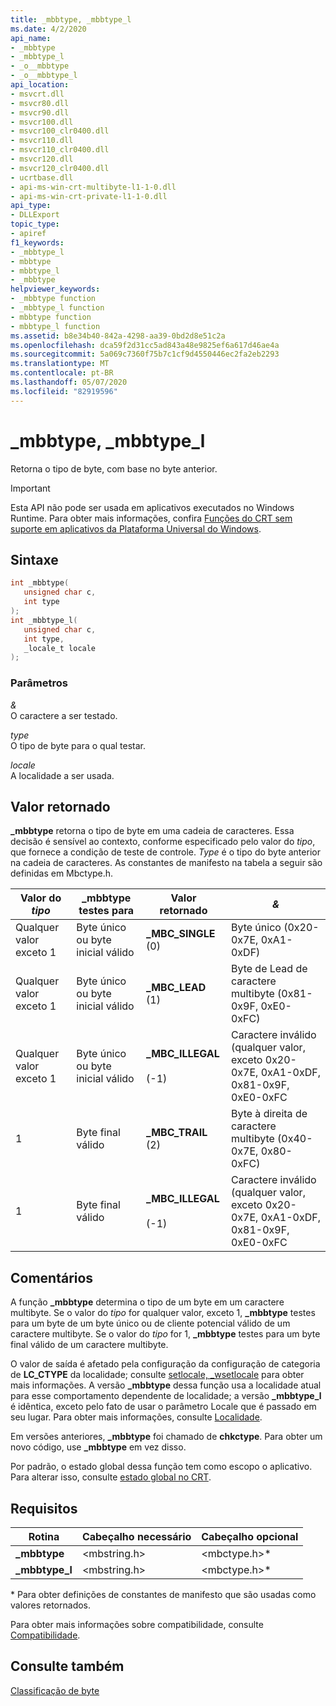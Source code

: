 ```yaml
---
title: _mbbtype, _mbbtype_l
ms.date: 4/2/2020
api_name:
- _mbbtype
- _mbbtype_l
- _o__mbbtype
- _o__mbbtype_l
api_location:
- msvcrt.dll
- msvcr80.dll
- msvcr90.dll
- msvcr100.dll
- msvcr100_clr0400.dll
- msvcr110.dll
- msvcr110_clr0400.dll
- msvcr120.dll
- msvcr120_clr0400.dll
- ucrtbase.dll
- api-ms-win-crt-multibyte-l1-1-0.dll
- api-ms-win-crt-private-l1-1-0.dll
api_type:
- DLLExport
topic_type:
- apiref
f1_keywords:
- _mbbtype_l
- mbbtype
- mbbtype_l
- _mbbtype
helpviewer_keywords:
- _mbbtype function
- _mbbtype_l function
- mbbtype function
- mbbtype_l function
ms.assetid: b8e34b40-842a-4298-aa39-0bd2d8e51c2a
ms.openlocfilehash: dca59f2d31cc5ad843a48e9825ef6a617d46ae4a
ms.sourcegitcommit: 5a069c7360f75b7c1cf9d4550446ec2fa2eb2293
ms.translationtype: MT
ms.contentlocale: pt-BR
ms.lasthandoff: 05/07/2020
ms.locfileid: "82919596"
---
```

# <a name="_mbbtype-_mbbtype_l"></a>_mbbtype, _mbbtype_l

Retorna o tipo de byte, com base no byte anterior.

> [!IMPORTANT]
> Esta API não pode ser usada em aplicativos executados no Windows Runtime. Para obter mais informações, confira [Funções do CRT sem suporte em aplicativos da Plataforma Universal do Windows](../../cppcx/crt-functions-not-supported-in-universal-windows-platform-apps.md).

## <a name="syntax"></a>Sintaxe

```C
int _mbbtype(
   unsigned char c,
   int type
);
int _mbbtype_l(
   unsigned char c,
   int type,
   _locale_t locale
);
```

### <a name="parameters"></a>Parâmetros

*&*<br/>
O caractere a ser testado.

*type*<br/>
O tipo de byte para o qual testar.

*locale*<br/>
A localidade a ser usada.

## <a name="return-value"></a>Valor retornado

**_mbbtype** retorna o tipo de byte em uma cadeia de caracteres. Essa decisão é sensível ao contexto, conforme especificado pelo valor do *tipo*, que fornece a condição de teste de controle. *Type* é o tipo do byte anterior na cadeia de caracteres. As constantes de manifesto na tabela a seguir são definidas em Mbctype.h.

|Valor do *tipo*|**_mbbtype** testes para|Valor retornado|*&*|
|---------------------|--------------------------|------------------|---------|
|Qualquer valor exceto 1|Byte único ou byte inicial válido|**_MBC_SINGLE** (0)|Byte único (0x20-0x7E, 0xA1-0xDF)|
|Qualquer valor exceto 1|Byte único ou byte inicial válido|**_MBC_LEAD** (1)|Byte de Lead de caractere multibyte (0x81-0x9F, 0xE0-0xFC)|
|Qualquer valor exceto 1|Byte único ou byte inicial válido|**_MBC_ILLEGAL**<br /><br /> (-1)|Caractere inválido (qualquer valor, exceto 0x20-0x7E, 0xA1-0xDF, 0x81-0x9F, 0xE0-0xFC|
|1|Byte final válido|**_MBC_TRAIL** (2)|Byte à direita de caractere multibyte (0x40-0x7E, 0x80-0xFC)|
|1|Byte final válido|**_MBC_ILLEGAL**<br /><br /> (-1)|Caractere inválido (qualquer valor, exceto 0x20-0x7E, 0xA1-0xDF, 0x81-0x9F, 0xE0-0xFC|

## <a name="remarks"></a>Comentários

A função **_mbbtype** determina o tipo de um byte em um caractere multibyte. Se o valor do *tipo* for qualquer valor, exceto 1, **_mbbtype** testes para um byte de um byte único ou de cliente potencial válido de um caractere multibyte. Se o valor do *tipo* for 1, **_mbbtype** testes para um byte final válido de um caractere multibyte.

O valor de saída é afetado pela configuração da configuração de categoria de **LC_CTYPE** da localidade; consulte [setlocale, _wsetlocale](setlocale-wsetlocale.md) para obter mais informações. A versão **_mbbtype** dessa função usa a localidade atual para esse comportamento dependente de localidade; a versão **_mbbtype_l** é idêntica, exceto pelo fato de usar o parâmetro Locale que é passado em seu lugar. Para obter mais informações, consulte [Localidade](../../c-runtime-library/locale.md).

Em versões anteriores, **_mbbtype** foi chamado de **chkctype**. Para obter um novo código, use **_mbbtype** em vez disso.

Por padrão, o estado global dessa função tem como escopo o aplicativo. Para alterar isso, consulte [estado global no CRT](../global-state.md).

## <a name="requirements"></a>Requisitos

|Rotina|Cabeçalho necessário|Cabeçalho opcional|
|-------------|---------------------|---------------------|
|**_mbbtype**|\<mbstring.h>|\<mbctype.h>*|
|**_mbbtype_l**|\<mbstring.h>|\<mbctype.h>*|

\* Para obter definições de constantes de manifesto que são usadas como valores retornados.

Para obter mais informações sobre compatibilidade, consulte [Compatibilidade](../../c-runtime-library/compatibility.md).

## <a name="see-also"></a>Consulte também

[Classificação de byte](../../c-runtime-library/byte-classification.md)<br/>
